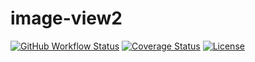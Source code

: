 # image-view2

[![GitHub Workflow Status](https://img.shields.io/github/actions/workflow/status/twinh/image-view2/build.yml?style=flat-square)](https://github.com/twinh/image-view2/actions)
[![Coverage Status](https://img.shields.io/coveralls/twinh/image-view2.svg?style=flat-square)](https://coveralls.io/r/twinh/image-view2)
[![License](http://img.shields.io/badge/license-MIT-brightgreen.svg?style=flat-square)](http://www.opensource.org/licenses/MIT)
